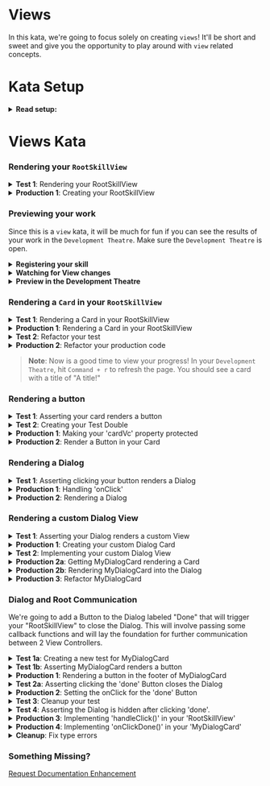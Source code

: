 # Views

In this kata, we're going to focus solely on creating `views`! It'll be short and sweet and give you the opportunity to play around with `view` related concepts.


# Kata Setup
<details>
<summary><strong>Read setup:</strong></summary>

## Pre-requisites
1. Make sure your `Development Theatre` is running.

## Step 1: Create your `skill`

### Create a new directory for your kata

```bash
cd ~/path/to/your/spruce/projects
mkdir katas
```

### Create a new skill

```bash
cd katas
spruce create.skill views-kata
```

### Name your `skill`

> *Note*: Your `skill` name should be unique, so if you did this kata before, you may want to name it something different.

* Name: `Views Kata`
* Description: `A kata to practice creating views!`

### Open your `skill` in VS Code

> *Note*: You can follow the instructions printed in the `cli` or use the command below.

```bash
cd views-kata && code .
```

Then, open the terminal in VS Code and run:

```bash
spruce setup.vscode
```
Hit `Enter` to accept all setup options.

Then complete the following:

1. Open the Command Palette by using `cmd+shift+p` and search type: "Manage"
2. Select "Tasks: Manage Automatic Tasks"
3. Then select "Allow Automatic Tasks"
4. Open the Command Palette again type "reload" and select "Reload Window"

The Test Runner should open and begin installing additional requirements.

When it's done, you should see a message that says `Ready and waiting...`


## Step 2: Create your first test

### Create the test file

1. Hit `ctrl+space` (if you have the shortcuts setup) and hit enter. 
    - If you don't have the shortcuts setup, you can type `spruce create.test` in your terminal and hit `Enter`.
2. Select "Behavioral"
3. For "What are you testing?", type "Root skill view"
4. For "Camel case name", hit Enter (it should say "rootSkillView")
5. For "Which abstract test class do you want to extend?" select "AbstractSpruceFixtureTest"
6. Close the terminal window and get back to the Test Runner.
    - There should be one failing test.
    - The test will explain that before you can do any tests, you need to run `spruce set.remote`
7. Hit `ctrl+space` and type `set.remote` and hit `Enter`.
    - You will be prompted for more dependencies to install. Hit `Enter` to accept them all.
8. For your remote, select "Local"
    - Allow the rest of the dependencies to install
    - If prompted for remote again, select "Local" again
9. Close the terminal window and get back to the Test Runner.
    - The test should now be failing beacuse `false` does not equal `true`.
10. Click on the failing test in the Test Runner and click "Open" to open the test file.

### Prep the test file

1. Clear out the contents of the first test
1. Delete the second test
2. Delete `class RootSkillView {}` at the bottom of the test file

Your test should now be passing.

</details>

# Views Kata

### Rendering your `RootSkillView`

<details>
<summary><strong>Test 1</strong>: Rendering your RootSkillView</summary>

In your first test, add the following:

```typescript
@test()
protected async canCreateRootSkillView() {
    this.views.Controller('.root', {})
}
```
> *Note*: It's ok to have some type errors here, they'll go away as you add more code.

</details>

<details>
<summary><strong>Production 1</strong>: Creating your RootSkillView</summary>

In order for this test to pass, you need to create your first `view`, a `RootSkillView`.

1. Hit `ctrl+space` and type `create.view` and hit `Enter`.
2. Select "Skill View Controller"
    - Let the dependencies install
3. When prompted for if you would like to create your root skill view controller, hit `Enter` to accept the default.
4. Now update your failing test to reference the `RootSkillView` you just created.

```typescript
@test()
protected async canCreateRootSkillView() {
    this.views.Controller('views-kata.root', {})
}
```

> *Note*: The `views-kata` is the `namespace` of your skill and the `root` is the name of your view. The `namespace` will match whatever you named your skill, but you can check in your `package.json` to see what it is. Check under `skill.namespace`.

</details>

### Previewing your work

Since this is a `view` kata, it will be much for fun if you can see the results of your work in the `Development Theatre`. Make sure the `Development Theatre` is open.

<details>
<summary><strong>Registering your skill</strong></summary>

1. Hit `ctrl+space` and type `register` and hit `Enter`.

You will be asked for a name and a namespace, if this is your first time doing this, name it `Views Kata` and make sure the namespace is `views-kata`.
</details>

<details>
<summary><strong>Watching for View changes</strong></summary>

1. Hit `ctrl+space` and type `watch.watch` and hit `Enter`.
2. Once the watcher is running, change back to the Test Reporter.

</details>

<details>
<summary><strong>Preview in the Development Theatre</strong></summary>

1. In the `Development Theatre`, hit `Command + Shift + n`
2. In the "Jump to" Dialog, type `views-kata.root` and select the option in the dropdown.
3. Hit "Go"

> *Note*: For now, you're going to see a blank screen. That is fine, just wait until you render your first card!

</details>

### Rendering a `Card` in your `RootSkillView`

<details>
<summary><strong>Test 1</strong>: Rendering a Card in your RootSkillView</summary>

```typescript
@test()
protected canCreateRootSkillView() {
    this.views.Controller('views-kata.root', {})
}

@test()
protected rendersACard() {
    const vc = this.views.Controller('views-kata.root', {})
    vcAssert.assertSkillViewRendersCard(vc)
}
```
</details>

<details>
<summary><strong>Production 1</strong>: Rendering a Card in your RootSkillView</summary>
 
 ```typescript
// Step 2. Declare the cardVc property (declare property after constructing the card using 'Command + .')
private cardVc: CardViewController

public constructor(options: ViewControllerOptions) {
    super(options)

    // Step 1. Construct a CardViewController
    this.cardVc = this.Controller('card', {
        header: {
            title: 'A title!',
        },
    })
}

public render(): SkillView {
    return {
        layouts: [
            {
                // Step 3. Render the card
                cards: [this.cardVc.render()],
            },
        ],
    }
}
```
 
</details>

<details>
<summary><strong>Test 2</strong>: Refactor your test</summary>

```typescript
// Step 3. Declare the 'vc' property that will be used in all tests. 
// Use "!" to suppress the error about it not being initialized in the constructor
private vc!: RootSkillViewController

// Step 1. Declare beforeEach()
protected async beforeEach() {
    await super.beforeEach()
    // Step 2. Move the vc declaration here
    this.vc = this.views.Controller('views-kata.root', {})
}

// Step 4. delete the 'canCreateRootSkillView' test 

@test()
protected rendersACard() {
    // Step 5. User 'this.vc' instead of constructing a new vc
    vcAssert.assertSkillViewRendersCard(this.vc)
}
```
</details>

<details>
<summary><strong>Production 2</strong>: Refactor your production code</summary>

```ts
public constructor(options: ViewControllerOptions) {
    super(options)

    // Step 1. Select the construction or your skill view and hit 'Ctrl + Shift + r'
    // and select 'Extract to method in class...'. Name it `CardVc`
    this.cardVc = this.CardVc()
}

private CardVc(): CardViewController {
    return this.Controller('card', {
        header: {
            title: 'A title!',
        },
    })
}

```
</details>

> **Note**: Now is a good time to view your progress! In your `Development Theatre`, hit `Command + r` to refresh the page. You should see a card with a title of "A title!"

### Rendering a button

<details>
<summary><strong>Test 1</strong>: Asserting your card renders a button</summary>

```typescript
@test()
protected cardRendersButton() {
    buttonAssert.cardRendersButton(this.vc.getCardVc(), 'my-button')
}

```
>**Note**: You will get an error that 'getCardVc()' does not exist on your View Controller. This is a-ok because we're about to make a Test Double!

</details>

<details>
<summary><strong>Test 2</strong>: Creating your Test Double</summary>

```typescript
@fake.login()
@suite()
export default class RootSkillViewTest extends AbstractSpruceFixtureTest {
    // Step 5. Change the type on the 'vc' property to be your Spy
    private vc!: SpyRootSkillView

    protected async beforeEach() {
        // Step 4. Override the Class for your View Controller to be your Spy
        this.views.setController('views-kata.root', SpyRootSkillView)

        // Step 6. Typecast the vc to be your Spy
        this.vc = this.views.Controller(
            'views-kata.root',
            {}
        ) as SpyRootSkillView
    }

    @test()
    protected rendersACard() {
        vcAssert.assertSkillViewRendersCard(this.vc)
    }

    // Step 1. Declare your new test
    @test()
    protected cardRendersButton() {
        // Step 2. Use the buttonAssert utility to assert the button is rendering
        buttonAssert.cardRendersButton(this.vc.getCardVc(), 'my-button')
    }
}

// Step 3. Create your Test Double (a Spy) that extends your RootSkillViewController
class SpyRootSkillView extends RootSkillViewController {
    public getCardVc() {
        return this.cardVc
    }
}
```

>**Note**: You will get an error that 'this.cardVc` in your spy is not accessible because it is private, lets fix that next!

>**Note**: Also, your test is not passing, that's fine too. That is next.


</details>

<details>
<summary><strong>Production 1</strong>: Making your 'cardVc' property protected</summary>

```typescript
// Step 1. Change the cardVc property to be protected in your Root.svc
protected cardVc: CardViewController
```
</details>

<details>
<summary><strong>Production 2</strong>: Render a Button in your Card</summary>

```typescript

private CardVc(): CardViewController {
    return this.Controller('card', {
        header: {
            title: 'A title!',
        },
        // Step 1. Add a footer with a single button with the id of 'my-button'
        footer: {
            buttons: [
                {
                    id: 'my-button',
                    // Step 2 (optional): Play around with different properties of the button
                    label: 'My button',
                    type: 'primary',
                },
            ],
        },
    })
}
```

>**Note**: Everything should be passing now! Refresh the front end! Also, play around with different properties on the button and refresh to see their effect!

</details>

### Rendering a Dialog

<details>
<summary><strong>Test 1</strong>: Asserting clicking your button renders a Dialog</summary>

```ts

// Step 1. Declare a new test
@test()
protected async clickingButtonRendersDialog() {
    // Step 2. Use the 'vcAssert' util to assert the dialog renders
    await vcAssert.assertRendersDialog(this.vc, () =>
        // Step 3. Use the 'interactor' util to click the button in your card
        interactor.clickButton(this.vc.getCardVc(), 'my-button')
    )
}

```
> **Note**: Make sure your test is `async` since we'll be interacting with Views
> **Note**: You will first get an error that your Button does not have an 'onClick' set, so let's fix that!

</details>

<details>
<summary><strong>Production 1</strong>: Handling 'onClick'</summary>

```typescript
private CardVc(): CardViewController {
    return this.Controller('card', {
        header: {
            title: 'A title!',
        },
        footer: {
            buttons: [
                {
                    id: 'my-button',
                    label: 'My button',
                    type: 'primary',
                    // Step 1. Add an onClick to your button and pass it a method bound to self
                    onClick: this.handleClick.bind(this),
                },
            ],
        },
    })
}

// Step 2. Declare the handleClick method
private async handleClick() {}
```

> **Note**: Now your test will fail because you're not rendering a Dialog, which makes sense if you think about it. 😜

</details>

<details>
<summary><strong>Production 2</strong>: Rendering a Dialog</summary>

```typescript
private async handleClick() {
    // Step 1. Use the 'renderInDialog' method to render an empty Dialog
    this.renderInDialog({
        header: {
            title: "I'm a dialog!",
        },
    })
}
```

> **Note**: Now your test should be passing! 🎉 Go ahead and refresh in the `Development Theater` to see it in action!

</details>

### Rendering a custom Dialog View

<details>
<summary><strong>Test 1</strong>: Asserting your Dialog renders a custom View</summary>

```typescript
@test()
protected async clickingButtonRendersDialog() {
    // Step 1. get the dialogVc that is returned from the assertRendersDialog
    const dialogVc = await vcAssert.assertRendersDialog(this.vc, () =>
        interactor.clickButton(this.vc.getCardVc(), 'my-button')
    )

    // Step 2. Assert the dialogVc is an instance of your custom view
    vcAssert.assertRendersAsInstanceOf(dialogVc, MyDialogCardViewController)
}
```

> **Note**: You will get an error that 'MyDialogCardViewController' does not exist, so let's create it!

</details>

<details>
<summary><strong>Production 1</strong>: Creating your custom Dialog Card</summary>

1. Hit `ctrl+space` and type `create.view` and hit `Enter`.
2. Select "View Controller"
3. Controller name "My Dialog Card"
4. For view model: `Card`

</details>

<details>
<summary><strong>Test 2</strong>: Implementing your custom Dialog View</summary>

```typescript
// Step 2: It will be auto imported for you
import MyDialogCardViewController from '../../viewControllers/MyDialogCard.vc'

@test()
protected async clickingButtonRendersDialog() {
    const dialogVc = await vcAssert.assertRendersDialog(this.vc, () =>
        interactor.clickButton(this.vc.getCardVc(), 'my-button')
    )
    // Step 1. Click on MyDialogCardViewController and hit 'Ctrl + .' and import it
    vcAssert.assertRendersAsInstanceOf(dialogVc, MyDialogCardViewController)
}
```
> **Note**: Your test will now fail because you are not rendering `MyDialogCardViewController` into `this.renderInDialog(...). Let's fix that!
</details>

<details>
<summary><strong>Production 2a</strong>: Getting MyDialogCard rendering a Card</summary>

If you look at `MyDialogCard.vc`, you will see that it is not rendering anything. Just an empty object. In order for `MyDialogCard` to be useful, we need to render a `Card`.

```typescript
export default class MyDialogCardViewController extends AbstractViewController<Card> {
    public static id = 'my-dialog-card'
    // Step 3. Change the type to be 'CardViewController' and 'Command + .' to import it
    private cardVc: CardViewController

    public constructor(options: ViewControllerOptions) {
        super(options)

        // Step 1. Construct a CardViewController and set it to this.cardVc
        // Step 2. Use 'Command + .' to declare the cardVc property
        this.cardVc = this.Controller('card', {
            header: {
                title: 'My Dialog Card',
            },
        })
    }

    public render() {
        // Step 4. Render the card
        return this.cardVc.render()
    }
}

```

</details>

<details>
<summary><strong>Production 2b</strong>: Rendering MyDialogCard into the Dialog</summary>

Jump into `Root.svc.ts` and update the `handleClick` method to render your new `MyDialogCardViewController` into the dialog.

```typescript
private async handleClick() {
    // Step 1. Use the 'Controller' Factory Method to create a new instance of your view and render it
    this.renderInDialog(
        this.Controller('views-kata.my-dialog-card', {}).render()
    )
}
```
> **Note**: Tests are passing! 🎉 Let's check it out on the front end. If you aren't watching for view changes, hit 'Ctrl + Space' and type `watch.views`. Then refresh your Development Theatre. When you click "My Button" the Dialog that renders should have the header title of "My Dialog Card"

</details>

<details>
<summary><strong>Production 3</strong>: Refactor MyDialogCard</summary>

```typescript
public constructor(options: ViewControllerOptions) {
    super(options)

    // Step 1. Select the construction or your skill view and hit 'Ctrl + Shift + r' and extract to 'CardVc' method
    this.cardVc = this.CardVc()
}

private CardVc(): CardViewController {
    return this.Controller('card', {
        header: {
            title: 'My Dialog Card',
        },
    })
}
```
</details>

### Dialog and Root Communication

We're going to add a Button to the Dialog labeled "Done" that will trigger your "RootSkillView" to close the Dialog. This will involve passing some callback functions and will lay the foundation for further communication between 2 View Controllers.

<details>
<summary><strong>Test 1a</strong>: Creating a new test for MyDialogCard</summary>

1. Hit `ctrl+space` and hit `Enter`
3. Select "Behavioral"
2. What are you testing, put in `my dialog card`
3. For camel case name, hit `Enter`
3. Select the `Behavioral` directory
4. For the abstract test class, select `AbstractSpruceFixtureTest`

</details>

<details>
<summary><strong>Test 1b</strong>: Asserting MyDialogCard renders a button</summary>

```typescript
import { buttonAssert } from '@sprucelabs/heartwood-view-controllers'
import { fake } from '@sprucelabs/spruce-test-fixtures'
import { AbstractSpruceFixtureTest } from '@sprucelabs/spruce-test-fixtures'
import { test, suite, assert } from '@sprucelabs/test-utils'

@fake.login()
@suite()
export default class MyDialogCardTest extends AbstractSpruceFixtureTest {
    @test()
    protected async canCreateMyDialogCard() {
        // Step 3. Create a new instance of your MyDialogCard
        const vc = this.views.Controller('views-kata.my-dialog-card', {})

        // Step 4. Assert the card renders a button
        buttonAssert.cardRendersButton(vc, 'done')
    }

    // Step 2. Delete this test
    @test()
    protected async yourNextTest() {
        assert.isTrue(false)
    }
}

// Step 1. Delete this class declaration
class MyDialogCard {}
```

</details>

<details>
<summary><strong>Production 1</strong>: Rendering a button in the footer of MyDialogCard</summary>

```typescript
 private CardVc(): CardViewController {
    return this.Controller('card', {
        header: {
            title: 'My Dialog Card',
        },
        // Step 1. Add a footer with a single button with the id of 'done'
        footer: {
            buttons: [
                {
                    id: 'done',
                    label: 'Done',
                    type: 'primary',
                },
            ],
        },
    })
}
```
> **Note**: Your test should be passing now 🎉. It's worth calling out that `buttonAssert` does not care in which part of your Card a Button is rendered, so you could render it in the Footer or the Body. We'll use Footer for Dialog close buttons by convention.

</details>

<details>

<summary><strong>Test 2a</strong>: Asserting clicking the 'done' Button closes the Dialog</summary>

Lets jump back into your 'RootSkillViewTest' and add a new test to assert that clicking the 'done' button closes the Dialog.

```typescript
@test()
protected async clickingButtonRendersDialog() {
    const dialogVc = await vcAssert.assertRendersDialog(this.vc, () =>
        interactor.clickButton(this.vc.getCardVc(), 'my-button')
    )

    vcAssert.assertRendersAsInstanceOf(dialogVc, MyDialogCardViewController)
}

// Step 1. Declare new test
@test()
protected async clickingDoneInDialogHidesDialog() {
    // Step 2. Use the 'vcAssert' util to assert the dialog renders
    const dialogVc = await vcAssert.assertRendersDialog(this.vc, () =>
        interactor.clickButton(this.vc.getCardVc(), 'my-button')
    )

    // Step 3. use 'vcAssert.assertRendersAsInstanceOf' to get back an instance of MyDialogCard
    const myDialogVc = vcAssert.assertRendersAsInstanceOf(
        dialogVc,
        MyDialogCardViewController
    )

    // Step 4. Use the 'interactor' util to click the button in your dialog
    await interactor.clickButton(myDialogVc, 'done')
}
```

> **Note**: This will tell you clicking the 'done' Button failed because it has no 'onClick' set. Let's fix that!

</details>

<details>
<summary><strong>Production 2</strong>: Setting the onClick for the 'done' Button</summary>

Jump into `MyDialogCard.vc.ts` and set the `onClick` for the 'done' Button.

```typescript
private CardVc(): CardViewController {
    return this.Controller('card', {
        header: {
            title: 'My Dialog Card',
        },
        footer: {
            buttons: [
                {
                    id: 'done',
                    label: 'Done',
                    type: 'primary',
                    // Step 1. Set the onClick for the 'done' button and pass it a reference to a method (that does not exist yet)
                    // and bind it to the instance of the class
                    onClick: this.handleClickDone.bind(this),
                },
            ],
        },
    })
}

// Step 2. Declare the handleClickDone method
private async handleClickDone() {}
```

</details>

<details>
<summary><strong>Test 3</strong>: Cleanup your test</summary>

Because the test is now passing, lets spend a second cleaning up the redundant code in the test. Jump back to 'RootSkillViewTest' and update the test like this:

```typescript
@test()
protected async clickingButtonRendersDialog() {
    // Step 3. Replace the code in this test with the new method you just extracted
    await this.clickButtonAndAssertRendersMyDialogVc()
}

@test()
protected async clickingDoneInDialogHidesDialog() {
    // Step 1. Select the all the code except the interactor and extract it to a method using 'Ctrl + Shift + r'
    // Step 2. Call the method you just extracted 'clickButtonAndAssertRendersMyDialogVc'
    const myDialogVc = await this.clickButtonAndAssertRendersMyDialogVc()
    await interactor.clickButton(myDialogVc, 'done')
}

private async clickButtonAndAssertRendersMyDialogVc() {
    const dialogVc = await vcAssert.assertRendersDialog(this.vc, () =>
        interactor.clickButton(this.vc.getCardVc(), 'my-button')
    )

    const myDialogVc = vcAssert.assertRendersAsInstanceOf(
        dialogVc,
        MyDialogCardViewController
    )
    return myDialogVc
}
```
</details>

<details>
<summary><strong>Test 4</strong>: Asserting the Dialog is hidden after clicking 'done'.</summary>

```typescript
@test()
protected async clickingDoneInDialogHidesDialog() {
    // Step 2. Destructure the myDialogVc and dialogVc from the method you just extracted
    const { myDialogVc, dialogVc } =
        await this.clickButtonAndAssertRendersMyDialogVc()
    await interactor.clickButton(myDialogVc, 'done')

    // Step 3. Assert the dialog is not visible
    assert.isFalse(dialogVc.getIsVisible(), 'The dialog is still visible!')
}

private async clickButtonAndAssertRendersMyDialogVc() {
    const dialogVc = await vcAssert.assertRendersDialog(this.vc, () =>
        interactor.clickButton(this.vc.getCardVc(), 'my-button')
    )

    const myDialogVc = vcAssert.assertRendersAsInstanceOf(
        dialogVc,
        MyDialogCardViewController
    )

    // Step 1. Change the return statement to contain both the original dialogVc and myDialogVc
    return { myDialogVc, dialogVc }
}
```
</details>

<details>
<summary><strong>Production 3</strong>: Implementing 'handleClick()' in your 'RootSkillView'</summary>

We're going to write the code in your `RootSkillView` the way we wished it worked. Once we understand what we want, we'll implement it in `MyDialogCard`.


```typescript
private async handleClick() {
    const myDialogVc = this.Controller('views-kata.my-dialog-card', {
        // Step 2. Set the 'onClickDone' property to an async function
        onClickDone: async () => {
            // Step 3. Hide the 'dialogVc'
            await dialogVc.hide()
        },
    })

    // Step 1. Extract 'this.Controller(...)' to a variable called 'myDialogVc'
    // Step 4. Set the results of the 'myDialogVc.render()' to 'dialogVc'
    const dialogVc = this.renderInDialog(myDialogVc.render())
}

```
</details>

<details>
<summary><strong>Production 4</strong>: Implementing 'onClickDone()' in your 'MyDialogCard'</summary>

Now that we better understand how we want 'MyDialogCard' to work, let's implement it. Jump to `MyDialogCard.vc.ts` and lets make some updates.

```typescript
export default class MyDialogCardViewController extends AbstractViewController<Card> {
    public static id = 'my-dialog-card'
    private cardVc: CardViewController

    // Step 6. Click 'this.handleClickDone' in the constructor and hit 'Command + .'  and declare the property
    // set it to 'private'
    private handleClickDone: () => Promise<void>

    // Step 1. Because we know we need to pass the 'onClickDone' property to the constructor
    // Create a new interface 'MyDialogOptions' and add it to the constructor
    public constructor(options: ViewControllerOptions & MyDialogOptions) {
        super(options)

        // Step 3. Destructure the 'onClickDone' property from the options
        const { onClickDone } = options

        // Step 4. Set the 'onClickDone' property to a property
        this.handleClickDone = onClickDone
        this.cardVc = this.CardVc()
    }

    private CardVc(): CardViewController {
        return this.Controller('card', {
            header: {
                title: 'My Dialog Card',
            },
            footer: {
                buttons: [
                    {
                        id: 'done',
                        label: 'Done',
                        type: 'primary',
                        // Step 6. Since we're using the callback, we no longer need to '.bind(this)' this 
                        onClick: this.handleClickDone,
                    },
                ],
            },
        })
    }

    //Step 5. Delete the 'handleClickDone' method (we're going to use the callback passed to the constructor)

    public render() {
        return this.cardVc.render()
    }
}

// Step 2. Create the MyDialogOptions interface with the onClickDone property
interface MyDialogOptions {
    onClickDone: () => Promise<void>
}

```
> **Note**: Your test should be passing now 🎉. Go ahead and refresh your Development Theatre to see the changes in action! Don't forget to run `watch.views` again.

</details>

<details>
<summary><strong>Cleanup</strong>: Fix type errors</summary>

You will have 3 type errors in your code now. Go ahead and hit 'Command+p' (for problem) then 'n' (for next) and fix each issue you find along the way.

</details>

### Something Missing?

<div class="grid-buttons">
    <a class="btn" href="https://forms.gle/2ZMtwUxg1egV8sHT8">Request Documentation Enhancement</a>
</div>